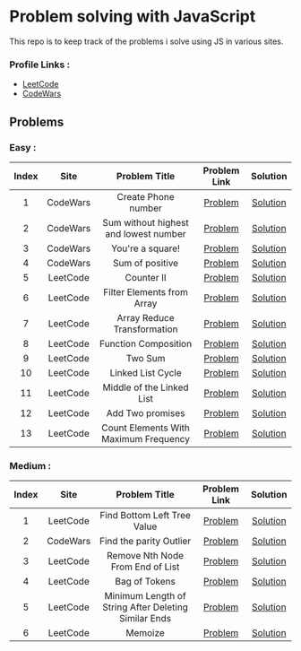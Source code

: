# Problem solving with JavaScript

This repo is to keep track of the problems i solve using JS in various sites.

### Profile Links :

- [LeetCode](https://leetcode.com/sakr83117/)
- [CodeWars](https://www.codewars.com/users/Sakr2000)

## Problems

### Easy :

| Index |   Site   |             Problem Title             |                                                            Problem Link                                                            |                              Solution                              |
| :---: | :------: | :-----------------------------------: | :--------------------------------------------------------------------------------------------------------------------------------: | :----------------------------------------------------------------: |
|   1   | CodeWars |          Create Phone number          |                                 [Problem](https://www.codewars.com/kata/525f50e3b73515a6db000b83)                                  |            [Solution](problems/Create-Phone-Number.js)             |
|   2   | CodeWars | Sum without highest and lowest number |                                 [Problem](https://www.codewars.com/kata/576b93db1129fcf2200001e6)                                  |       [Solution](problems/Sum-without-highest-and-lowest.js)       |
|   3   | CodeWars |           You're a square!            |                                 [Problem](https://www.codewars.com/kata/54c27a33fb7da0db0100040e)                                  |              [Solution](problems/you_are_a_square.js)              |
|   4   | CodeWars |            Sum of positive            |                                 [Problem](https://www.codewars.com/kata/5715eaedb436cf5606000381)                                  |               [Solution](problems/sumOfPositives.js)               |
|   5   | LeetCode |              Counter II               |               [Problem](https://leetcode.com/problems/counter-ii/?envType=study-plan-v2&envId=30-days-of-javascript)               |                 [Solution](problems/counterII.js)                  |
|   6   | LeetCode |      Filter Elements from Array       | [Problem](https://leetcode.com/problems/filter-elements-from-array/description/?envType=study-plan-v2&envId=30-days-of-javascript) |        [Solution](problems/2634.FilterElementsfromArray.js)        |
|   7   | LeetCode |      Array Reduce Transformation      |      [Problem](https://leetcode.com/problems/array-reduce-transformation/?envType=study-plan-v2&envId=30-days-of-javascript)       |       [Solution](problems/2626.ArrayReduceTransformation.js)       |
|   8   | LeetCode |         Function Composition          |    [Problem](https://leetcode.com/problems/function-composition/description/?envType=study-plan-v2&envId=30-days-of-javascript)    |          [Solution](problems/2629.FunctionComposition.js)          |
|   9   | LeetCode |                Two Sum                |                                   [Problem](https://leetcode.com/problems/two-sum/description/)                                    |                 [Solution](problems/1.Two_Sum.js)                  |
|  10   | LeetCode |           Linked List Cycle           |                              [Problem](https://leetcode.com/problems/linked-list-cycle/description/)                               |           [Solution](problems/141.Linked_List_Cycle.js)            |
|  11   | LeetCode |       Middle of the Linked List       |                          [Problem](https://leetcode.com/problems/middle-of-the-linked-list/description/)                           |       [Solution](problems/876.Middle_of_the_Linked_List.js)        |
|  12   | LeetCode |           Add Two promises            |                               [Problem](https://leetcode.com/problems/add-two-promises/description/)                               |              [Solution](problems/Add_Two_promises.js)              |
|  13   | LeetCode | Count Elements With Maximum Frequency |                          [Problem](https://leetcode.com/problems/count-elements-with-maximum-frequency/)                           | [Solution](problems/3005.Count_Elements_With_Maximum_Frequency.js) |

### Medium :

| Index |   Site   |                    Problem Title                     |                                                       Problem Link                                                        |                                     Solution                                      |
| :---: | :------: | :--------------------------------------------------: | :-----------------------------------------------------------------------------------------------------------------------: | :-------------------------------------------------------------------------------: |
|   1   | LeetCode |             Find Bottom Left Tree Value              | [Problem](https://leetcode.com/problems/find-bottom-left-tree-value/description/?envType=daily-question&envId=2024-02-28) |          [Solution](problems/513.Find%20Bottom%20Left%20Tree%20Value.js)          |
|   2   | CodeWars |               Find the parity Outlier                |                             [Problem](https://www.codewars.com/kata/5526fc09a1bbd946250002dc)                             |                   [Solution](problems/FindTheParityOutlier.js)                    |
|   3   | LeetCode |           Remove Nth Node From End of List           |    [Problem](https://leetcode.com/problems/remove-nth-node-from-end-of-list/?envType=daily-question&envId=2024-03-03)     |              [Solution](problems/19.Remove_Nth_NodeFromEndofList.js)              |
|   4   | LeetCode |                    Bag of Tokens                     |                                  [Problem](https://leetcode.com/problems/bag-of-tokens/)                                  |                     [Solution](problems/948.Bag_of_Tokens.js)                     |
|   5   | LeetCode | Minimum Length of String After Deleting Similar Ends |              [Problem](https://leetcode.com/problems/minimum-length-of-string-after-deleting-similar-ends/)               | [Solution](problems/1750.Minimum_Length_of_String_After_Deleting_Similar_Ends.js) |
|   6   | LeetCode |                       Memoize                        |                               [Problem](https://leetcode.com/problems/memoize/description/)                               |                       [Solution](problems/2623.Memoize.js)                        |
